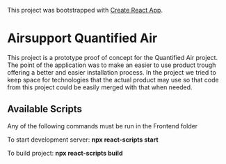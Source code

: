 This project was bootstrapped with [Create React App](https://github.com/facebook/create-react-app).

<h1> Airsupport Quantified Air </h1>

This project is a prototype proof of concept for the Quantified Air project. The point of the application was to make an easier to use product trough offering a better and easier installation process. In the project we tried to keep space for technologies that the actual product may use so that code from this project could be easily merged with that when needed.


## Available Scripts
Any of the following commands must be run in the Frontend folder

To start development server:
<b> npx react-scripts start</b>


To build project:
<b> npx react-scripts build </b>

